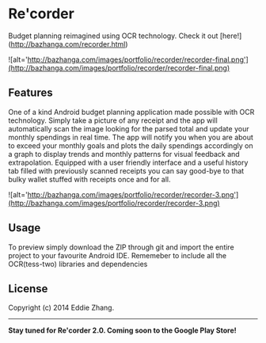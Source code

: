 Re'corder
===========

Budget planning reimagined using OCR technology. Check it out [here!] (http://bazhanga.com/recorder.html)

![alt='http://bazhanga.com/images/portfolio/recorder/recorder-final.png'](http://bazhanga.com/images/portfolio/recorder/recorder-final.png)

Features
------------

One of a kind Android budget planning application made possible with OCR technology. Simply take a picture of any receipt and the app will automatically scan the image looking for the parsed total and update your monthly spendings in real time. The app will notify you when you are about to exceed your monthly goals and plots the daily spendings accordingly on a graph to display trends and monthly patterns for visual feedback and extrapolation. Equipped with a user friendly interface and a useful history tab filled with previously scanned receipts you can say good-bye to that bulky wallet stuffed with receipts once and for all. 

![alt='http://bazhanga.com/images/portfolio/recorder/recorder-3.png'](http://bazhanga.com/images/portfolio/recorder/recorder-3.png)

Usage
------------

To preview simply download the ZIP through git and import the entire project to your favourite Android IDE. Rememeber to include all the OCR(tess-two) libraries and dependencies 

License
-------------
Copyright (c) 2014 Eddie Zhang.

_________________________

**Stay tuned for Re'corder 2.0. Coming soon to the Google Play Store!**
